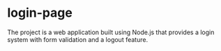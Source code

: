 # login-page
The project is a web application built using Node.js that provides a login system with form validation and a logout feature. 
